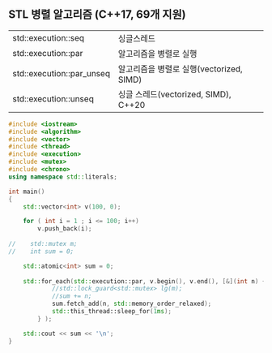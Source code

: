 <style>
r { color: Red }
o { color: Orange }
g { color: Green }
</style>

## STL 병렬 알고리즘 (C++17, 69개 지원)
|||
|--|--|
|std::execution::seq|싱글스레드|
|std::execution::par|알고리즘을 병렬로 실행|
|std::execution::par_unseq|알고리즘을 병렬로 실행(vectorized, SIMD)|
|std::execution::unseq|싱글 스레드(vectorized, SIMD), C++20|

```C++
#include <iostream>
#include <algorithm>
#include <vector>
#include <thread>
#include <execution>
#include <mutex>
#include <chrono>
using namespace std::literals;

int main()
{
    std::vector<int> v(100, 0);

    for ( int i = 1 ; i <= 100; i++)
        v.push_back(i);  
    
//    std::mutex m;
//    int sum = 0;

    std::atomic<int> sum = 0;
    
    std::for_each(std::execution::par, v.begin(), v.end(), [&](int n) { 
            //std::lock_guard<std::mutex> lg(m);
            //sum += n;
            sum.fetch_add(n, std::memory_order_relaxed);
            std::this_thread::sleep_for(1ms);
        } );

    std::cout << sum << '\n';
}
```
